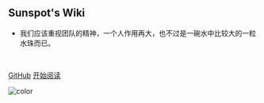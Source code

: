 <!-- _coverpage.md -->

<img src="https://knowledgeimagebed.oss-cn-hangzhou.aliyuncs.com/img/202207021619264.ico" alt="" style="border-radius: 100px;">

<br>

## Sunspot's Wiki

- 我们应该重视团队的精神，一个人作用再大，也不过是一碗水中比较大的一粒水珠而已。

<br>

[GitHub](https://github.com/JackjavaKing)
[开始阅读](/README.md)

![color](#fff)

